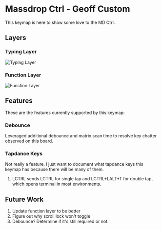 # Massdrop Ctrl - Geoff Custom

This keymap is here to show some love to the MD Ctrl.

## Layers

### Typing Layer

![Typing Layer](https://imgur.com/QUIU2SL.png)

### Function Layer

![Function Layer](https://imgur.com/4q4ld4X.png)

## Features

These are the features currently supported by this keymap:

### Debounce

Leveraged additional debounce and matrix scan time to resolve key chatter observed on this board.

### Tapdance Keys

Not really a feature. I just want to document what tapdance keys this keymap has because there will be many of them.

1. LCTRL sends LCTRL for single tap and LCTRL+LALT+T for double tap, which opens terminal in most environments.

## Future Work

1. Update function layer to be better
2. Figure out why scroll lock won't toggle
3. Debounce? Determine if it's still required or not.
